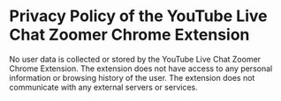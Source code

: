 # Privacy Policy of the YouTube Live Chat Zoomer Chrome Extension
No user data is collected or stored by the YouTube Live Chat Zoomer Chrome Extension. The extension does not have access to any personal information or browsing history of the user. The extension does not communicate with any external servers or services.
